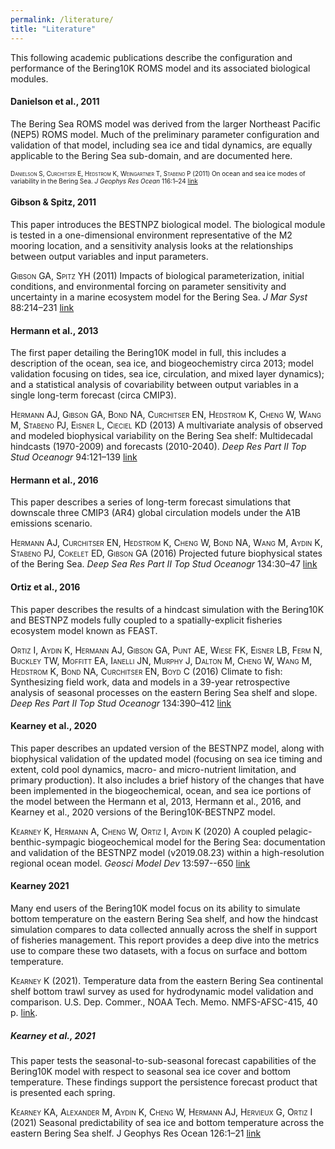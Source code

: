 ```yaml
---
permalink: /literature/
title: "Literature"
---
```

    
This following academic publications describe the configuration and performance of the Bering10K ROMS model and its associated biological modules.

#### Danielson et al., 2011

The Bering Sea ROMS model was derived from the larger Northeast Pacific (NEP5) ROMS model. Much of the preliminary parameter configuration and validation of that model, including sea ice and tidal dynamics, are equally applicable to the Bering Sea sub-domain, and are documented here.

<font size=0.5em><span style="font-variant:small-caps;">Danielson S, Curchitser E, Hedstrom K, Weingartner T, Stabeno P</span> (2011) On ocean and sea ice modes of variability in the Bering Sea. *J Geophys Res Ocean* 116:1–24 [link](http://doi.org/10.1029/2011JC007389)</font>

#### Gibson & Spitz, 2011

This paper introduces the BESTNPZ biological model. The biological module is tested in a one-dimensional environment representative of the M2 mooring location, and a sensitivity analysis looks at the relationships between output variables and input parameters.

<span style="font-variant:small-caps;">Gibson GA, Spitz YH</span> (2011) Impacts of biological parameterization, initial conditions, and environmental forcing on parameter sensitivity and uncertainty in a marine ecosystem model for the Bering Sea. *J Mar Syst* 88:214–231 [link](http://dx.doi.org/10.1016/j.jmarsys.2011.04.008)

#### Hermann et al., 2013

The first paper detailing the Bering10K model in full, this includes a description of the ocean, sea ice, and biogeochemistry circa 2013; model validation focusing on tides, sea ice, circulation, and mixed layer dynamics); and a statistical analysis of covariability between output variables in a single long-term forecast (circa CMIP3).

<span style="font-variant:small-caps;">Hermann AJ, Gibson GA, Bond NA, Curchitser EN, Hedstrom K, Cheng W, Wang M, Stabeno PJ, Eisner L, Cieciel KD</span> (2013) A multivariate analysis of observed and modeled biophysical variability on the Bering Sea shelf: Multidecadal hindcasts (1970-2009) and forecasts (2010-2040). *Deep Res Part II Top Stud Oceanogr* 94:121–139 [link](http://doi.org/10.1016/j.dsr2.2013.04.007)  

#### Hermann et al., 2016

This paper describes a series of long-term forecast simulations that downscale three CMIP3 (AR4) global circulation models under the A1B emissions scenario. 

<span style="font-variant:small-caps;">Hermann AJ, Curchitser EN, Hedstrom K, Cheng W, Bond NA, Wang M, Aydin K, Stabeno PJ, Cokelet ED, Gibson GA</span> (2016) Projected future biophysical states of the Bering Sea. *Deep Sea Res Part II Top Stud Oceanogr* 134:30–47 [link](http://doi.org/10.1016/j.dsr2.2015.11.001)

#### Ortiz et al., 2016

This paper describes the results of a hindcast simulation with the Bering10K and BESTNPZ models fully coupled to a spatially-explicit fisheries ecosystem model known as FEAST.

<span style="font-variant:small-caps;">Ortiz I, Aydin K, Hermann AJ, Gibson GA, Punt AE, Wiese FK, Eisner LB, Ferm N, Buckley TW, Moffitt EA, Ianelli JN, Murphy J, Dalton M, Cheng W, Wang M, Hedstrom K, Bond NA, Curchitser EN, Boyd C</span> (2016) Climate to fish: Synthesizing field work, data and models in a 39-year retrospective analysis of seasonal processes on the eastern Bering Sea shelf and slope. *Deep Res Part II Top Stud Oceanogr* 134:390–412 [link](http://doi.org/10.1016/j.dsr2.2016.07.009)

#### Kearney et al., 2020

This paper describes an updated version of the BESTNPZ model, along with biophysical validation of the updated model (focusing on sea ice timing and extent, cold pool dynamics, macro- and micro-nutrient limitation, and primary production). It also includes a brief history of the changes that have been implemented in the biogeochemical, ocean, and sea ice portions of the model between the Hermann et al, 2013, Hermann et al., 2016, and Kearney et al., 2020 versions of the Bering10K-BESTNPZ model.

<span style="font-variant:small-caps;">Kearney K, Hermann A, Cheng W, Ortiz I, Aydin K</span> (2020) A coupled pelagic-benthic-sympagic biogeochemical model for the Bering Sea: documentation and validation of the BESTNPZ model (v2019.08.23) within a high-resolution regional ocean model. *Geosci Model Dev* 13:597--650 [link](http://dx.doi.org/10.5194/gmd-13-597-2020)

#### Kearney 2021

Many end users of the Bering10K model focus on its ability to simulate bottom temperature on the eastern Bering Sea shelf, and how the hindcast simulation compares to data collected annually across the shelf in support of fisheries management.  This report provides a deep dive into the metrics use to compare these two datasets, with a focus on surface and bottom temperature.

<span style="font-variant:small-caps;">Kearney K </span>(2021). Temperature data from the eastern Bering Sea continental shelf bottom trawl survey as used for hydrodynamic model validation and comparison. U.S. Dep. Commer., NOAA Tech. Memo. NMFS-AFSC-415, 40 p. [link](https://repository.library.noaa.gov/view/noaa/28763).

##### Kearney et al., 2021

This paper tests the seasonal-to-sub-seasonal forecast capabilities of the Bering10K model with respect to seasonal sea ice cover and bottom temperature.  These findings support the persistence forecast product that is presented each spring.

<span style="font-variant:small-caps;">Kearney KA, Alexander M, Aydin K, Cheng W, Hermann AJ, Hervieux G, Ortiz I</span> (2021) Seasonal predictability of sea ice and bottom temperature across the eastern Bering Sea shelf. J Geophys Res Ocean 126:1–21 [link](http://dx.doi.org/10.1029/2021jc017545)
